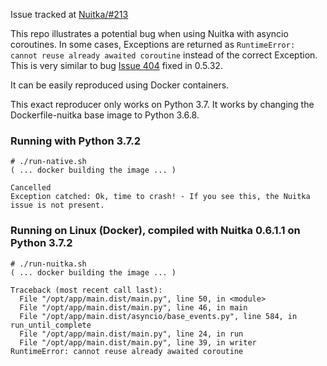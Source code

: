 Issue tracked at [Nuitka/#213](https://github.com/Nuitka/Nuitka/issues/213)

This repo illustrates a potential bug when using Nuitka with asyncio coroutines. In some cases, Exceptions are returned as `RuntimeError: cannot reuse already awaited coroutine` instead of the correct Exception. This is very similar to bug [Issue 404](http://bugs.nuitka.net/issue404) fixed in 0.5.32.

It can be easily reproduced using Docker containers.

This exact reproducer only works on Python 3.7. It works by changing the Dockerfile-nuitka base image to Python 3.6.8.

### Running with Python 3.7.2

```
# ./run-native.sh
( ... docker building the image ... )

Cancelled
Exception catched: Ok, time to crash! - If you see this, the Nuitka issue is not present.
```

### Running on Linux (Docker), compiled with Nuitka 0.6.1.1 on Python 3.7.2

```
# ./run-nuitka.sh
( ... docker building the image ... )

Traceback (most recent call last):
  File "/opt/app/main.dist/main.py", line 50, in <module>
  File "/opt/app/main.dist/main.py", line 46, in main
  File "/opt/app/main.dist/asyncio/base_events.py", line 584, in run_until_complete
  File "/opt/app/main.dist/main.py", line 24, in run
  File "/opt/app/main.dist/main.py", line 39, in writer
RuntimeError: cannot reuse already awaited coroutine
```

